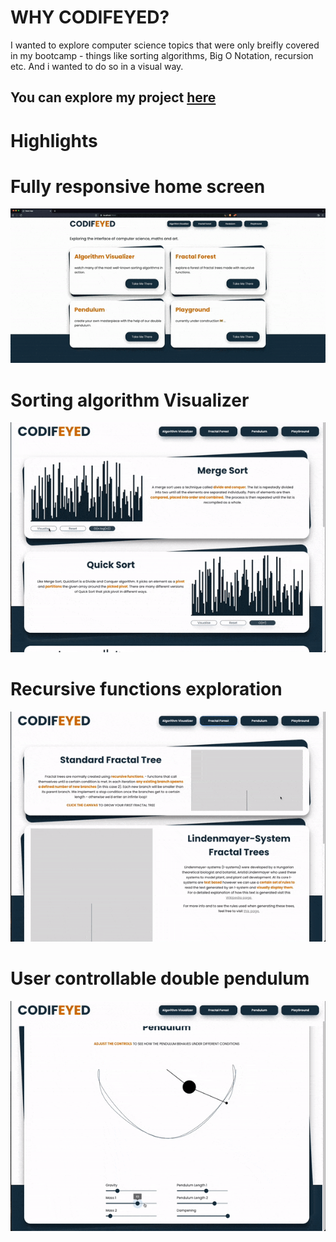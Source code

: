 # WHY CODIFEYED?

I wanted to explore computer science topics that were only breifly covered in my bootcamp - things like sorting algorithms, Big O Notation, recursion etc. And i wanted to do so in a visual way.

## You can explore my project <a href='https://codifeyed.vercel.app/'>here</a>

# Highlights

# Fully responsive home screen

![Alt Text](/public/responsive-home-screen.gif)

# Sorting algorithm Visualizer

![Alt Text](/public/algos-visualized.gif)

# Recursive functions exploration

![Alt Text](/public/fractals.gif)

# User controllable double pendulum

![Alt Text](/public/pendulum.gif)
